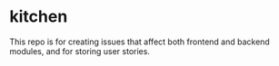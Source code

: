 # kitchen

This repo is for creating issues that affect both frontend and backend modules, and for storing user stories.
